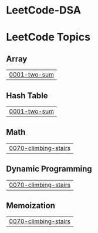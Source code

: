 # LeetCode-DSA
<!---LeetCode Topics Start-->
# LeetCode Topics
## Array
|  |
| ------- |
| [0001-two-sum](https://github.com/tghosh97/LeetCode-DSA/tree/master/0001-two-sum) |
## Hash Table
|  |
| ------- |
| [0001-two-sum](https://github.com/tghosh97/LeetCode-DSA/tree/master/0001-two-sum) |
## Math
|  |
| ------- |
| [0070-climbing-stairs](https://github.com/tghosh97/LeetCode-DSA/tree/master/0070-climbing-stairs) |
## Dynamic Programming
|  |
| ------- |
| [0070-climbing-stairs](https://github.com/tghosh97/LeetCode-DSA/tree/master/0070-climbing-stairs) |
## Memoization
|  |
| ------- |
| [0070-climbing-stairs](https://github.com/tghosh97/LeetCode-DSA/tree/master/0070-climbing-stairs) |
<!---LeetCode Topics End-->